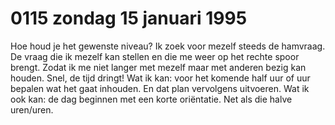 # 0115 zondag 15 januari 1995
Hoe houd je het gewenste niveau? Ik zoek voor mezelf steeds de hamvraag. De vraag die ik mezelf kan stellen en die me weer op het rechte spoor brengt. Zodat ik me niet langer met mezelf maar met anderen bezig kan houden. Snel, de tijd dringt! Wat ik kan: voor het komende half uur of uur bepalen wat het gaat inhouden. En dat plan vervolgens uitvoeren. Wat ik ook kan: de dag beginnen met een korte oriëntatie. Net als die halve uren/uren.
